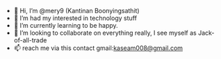 - 👋 Hi, I’m @mery9 (Kantinan Boonyingsathit)
- 👀 I’m had my interested in technology stuff
- 🌱 I’m currently learning to be happy.
- 💞️ I’m looking to collaborate on everything really, I see myself as Jack-of-all-trade
- 📫 reach me via this contact gmail:kaseam008@gmail.com

<!---
mery9/mery9 is a ✨ special ✨ repository because its `README.md` (this file) appears on your GitHub profile.
You can click the Preview link to take a look at your changes.
--->
